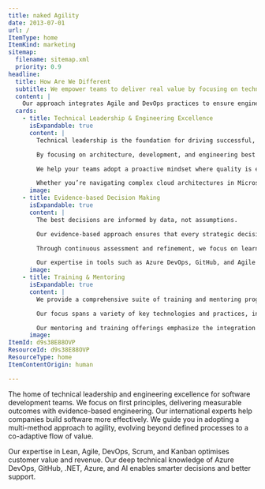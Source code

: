 ```yaml
---
title: naked Agility
date: 2013-07-01
url: /
ItemType: home
ItemKind: marketing
sitemap:
  filename: sitemap.xml
  priority: 0.9
headline:
  title: How Are We Different​
  subtitle: We empower teams to deliver real value by focusing on technical leadership, evidence-based decision-making, and comprehensive training.
  content: |
    Our approach integrates Agile and DevOps practices to ensure engineering excellence, while fostering collaboration, transparency, and continuous improvement. With hands-on mentorship and a commitment to measurable impact, we guide your organization toward sustainable success and innovation.
  cards:
    - title: Technical Leadership & Engineering Excellence
      isExpandable: true
      content: |
        Technical leadership is the foundation for driving successful, high-performing teams. 

        By focusing on architecture, development, and engineering best practices, we empower your developers to build high-quality, maintainable software that aligns with business goals and scales with growth. Our approach integrates DevOps, Agile methodologies, and platform engineering to ensure that your development processes are streamlined, collaborative, and efficient.

        We help your teams adopt a proactive mindset where quality is embedded into every phase of the development lifecycle—ensuring that testing, architecture, and development decisions are aligned from the outset. Through hands-on mentorship and guidance, we transform software testing from a reactive afterthought into a core discipline that drives excellence throughout your organization.

        Whether you’re navigating complex cloud architectures in Microsoft Azure, or optimizing your engineering practices, NKD Agility’s technical leadership will help your teams develop the skills they need to deliver robust, high-quality solutions with confidence.
      image: 
    - title: Evidence-based Decision Making
      isExpandable: true
      content: |
        The best decisions are informed by data, not assumptions. 

        Our evidence-based approach ensures that every strategic decision is backed by measurable insights, enabling your teams to act with confidence. By leveraging key metrics, real-time feedback, and performance data, we help you navigate complex business challenges and align your decisions with your long-term goals.

        Through continuous assessment and refinement, we focus on learning what works and what doesn’t—so your organization can adapt quickly, reduce risks, and seize new opportunities. Whether you’re optimizing processes, scaling your teams, or launching new products, our commitment to data-driven strategies ensures that every move you make is one that will drive measurable impact.

        Our expertise in tools such as Azure DevOps, GitHub, and Agile methodologies empowers your teams to capture the right data at the right time—turning insights into action and keeping your organization at the cutting edge of innovation.
      image: 
    - title: Training & Mentoring
      isExpandable: true
      content: |
        We provide a comprehensive suite of training and mentoring programs aimed at empowering teams and individuals to excel in todays dynamic business environment. 

        Our focus spans a variety of key technologies and practices, including Lean Agile methodologies like Scrum and Kanban, as well as technical expertise in DevOps, Azure DevOps, GitHub, and the latest innovations in AI with Copilot. These programs are designed to drive productivity, innovation, and operational excellence across all levels of your organization. 

        Our mentoring and training offerings emphasize the integration of modern practices such as platform engineering and Agile leadership, ensuring that teams are equipped to tackle the challenges of the evolving digital landscape. By focusing on both strategic leadership development and hands-on tools training, we provide the skills necessary to foster engineering excellence and guide organizations toward continuous improvement and success.
      image: 
ItemId: d9s38E88OVP
ResourceId: d9s38E88OVP
ResourceType: home
ItemContentOrigin: human

---
```

The home of technical leadership and engineering excellence for software development teams.
We focus on first principles, delivering measurable outcomes with evidence-based engineering. Our international experts help companies build software more effectively.
We guide you in adopting a multi-method approach to agility, evolving beyond defined processes to a co-adaptive flow of value.

Our expertise in Lean, Agile, DevOps, Scrum, and Kanban optimises customer value and revenue. Our deep technical knowledge of Azure DevOps, GitHub, .NET, Azure, and AI enables smarter decisions and better support.
